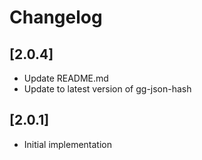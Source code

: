 # Changelog

## [2.0.4]

- Update README.md
- Update to latest version of gg-json-hash

## [2.0.1]

- Initial implementation
